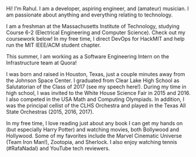 Hi! I’m Rahul. I am a developer, aspiring engineer, and (amateur) musician. I am passionate about anything and everything relating to technology.

I am a freshman at the Massachusetts Institute of Technology, studying Course 6-2 (Electrical Engineering and Computer Science). Check out my coursework below! In my free time, I direct DevOps for HackMIT and help run the MIT IEEE/ACM student chapter.

This summer, I am working as a Software Engineering Intern on the Infrastructure team at Quora!

I was born and raised in Houston, Texas, just a couple minutes away from the Johnson Space Center. I graduated from Clear Lake High School as Salutatorian of the Class of 2017 (see my speech here!). During my time in high school, I was invited to the White House Science Fair in 2015 and 2016. I also competed in the USA Math and Computing Olympiads. In addition, I was the principal cellist of the CLHS Orchestra and played in the Texas All State Orchestras (2015, 2016, 2017).

In my free time, I love reading just about any book I can get my hands on (but especially Harry Potter) and watching movies, both Bollywood and Hollywood. Some of my favorites include the Marvel Cinematic Universe (Team Iron Man!), Zootopia, and Sherlock. I also enjoy watching tennis (#RafaNadal) and YouTube tech reviewers.
